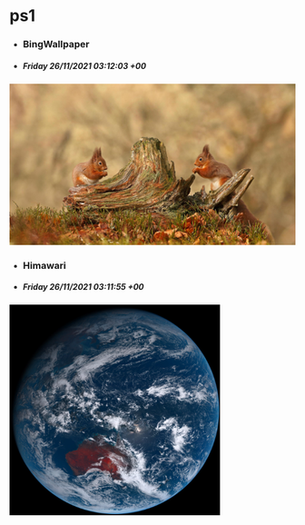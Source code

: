 # ps1

- ### BingWallpaper
- ##### Friday 26/11/2021 03:12:03 +00
<img src="BingWallpaper/latest.jpg" width="700" height="auto" title="👉  BingWallpaper  👈">


- ### Himawari 
- ##### Friday 26/11/2021 03:11:55 +00
<img src="Himawari/latest.jpg" width="auto" height="371" title="👉  Himawari  👈">






